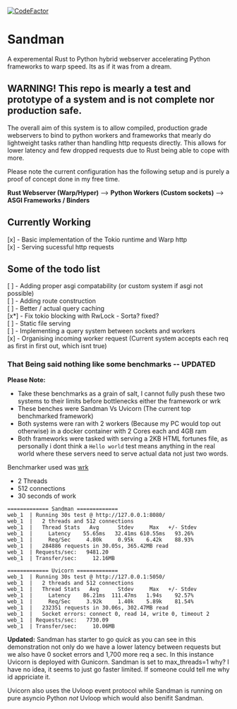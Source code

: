 

[![CodeFactor](https://www.codefactor.io/repository/github/project-dream-weaver/sandman/badge/master)](https://www.codefactor.io/repository/github/project-dream-weaver/sandman/overview/master)


# Sandman
A experemental Rust to Python hybrid webserver accelerating Python frameworks to warp speed. Its as if it was from a dream.

## WARNING! This repo is mearly a test and prototype of a system and is not complete nor production safe.

The overall aim of this system is to allow compiled, production grade webservers to bind to python workers and frameworks that mearly do lightweight tasks rather than handling http requests directly. This allows for lower latency and few dropped requests due to Rust being able to cope with more.

Please note the current configuration has the following setup and is purely a proof of concept done in my free time.

**Rust Webserver (Warp/Hyper)** --> **Python Workers (Custom sockets)** --> **ASGI Frameworks / Binders**

## Currently Working
[x] - Basic implementation of the Tokio runtime and Warp http<br>
[x] - Serving sucessful http requests<br>

## Some of the todo list
[ ] - Adding proper asgi compatability (or custom system if asgi not possible)<br>
[ ] - Adding route construction <br>
[ ] - Better / actual query caching<br>
[x*] - Fix tokio blocking with RwLock - Sorta? fixed?<br>
[ ] - Static file serving<br>
[ ] - Implementing a query system between sockets and workers<br>
[x] - Organising incoming worker request (Current system accepts each req as first in first out, which isnt true)<br>

### That Being said nothing like some benchmarks -- UPDATED
**Please Note:**
- Take these benchmarks as a grain of salt, I cannot fully push these two systems to their limits before bottlenecks either the framework or wrk
- These benches were Sandman Vs Uvicorn (The current top benchmarked framework)
- Both systems were ran with 2 workers (Because my PC would top out otherwise) in a docker container with 2 Cores each and 4GB ram
- Both frameworks were tasked with serving a 2KB HTML fortunes file, as personally i dont think a `Hello world` test means anything in the real world where these servers need to serve actual data not just two words.

Benchmarker used was [wrk](https://github.com/wg/wrk) 
- 2 Threads
- 512 connections
- 30 seconds of work

```docker
============= Sandman =============
web_1  | Running 30s test @ http://127.0.0.1:8080/
web_1  |   2 threads and 512 connections
web_1  |   Thread Stats   Avg      Stdev     Max   +/- Stdev
web_1  |     Latency    55.65ms   32.41ms 610.55ms   93.26%
web_1  |     Req/Sec     4.80k     0.95k    6.42k    88.93%
web_1  |   284886 requests in 30.05s, 365.42MB read
web_1  | Requests/sec:   9481.20
web_1  | Transfer/sec:     12.16MB

============= Uvicorn =============
web_1  | Running 30s test @ http://127.0.0.1:5050/
web_1  |   2 threads and 512 connections
web_1  |   Thread Stats   Avg      Stdev     Max   +/- Stdev
web_1  |     Latency    86.21ms  111.47ms   1.94s    92.57%
web_1  |     Req/Sec     3.92k     1.40k    5.89k    81.54%
web_1  |   232351 requests in 30.06s, 302.47MB read
web_1  |   Socket errors: connect 0, read 14, write 0, timeout 2
web_1  | Requests/sec:   7730.09
web_1  | Transfer/sec:     10.06MB
```
**Updated:** 
Sandman has starter to go *quick* as you can see in this demonstration not only do we have a lower latency between requests but we also have 0 socket errors and 1,700 more req a sec. In this instance Uvicorn is deployed with Gunicorn. Sandman is set to max_threads=1 why? I have no idea, it seems to just go faster limited. If someone could tell me why id appriciate it.

Uvicorn also uses the Uvloop event protocol while Sandman is running on pure asyncio Python *not* Uvloop which would also benifit Sandman.
